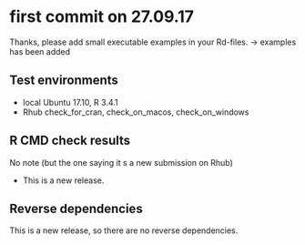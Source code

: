 # first commit on 27.09.17
Thanks, please add small executable examples in your Rd-files. -> examples has been added

## Test environments
* local Ubuntu 17.10, R 3.4.1
* Rhub check_for_cran, check_on_macos, check_on_windows

## R CMD check results

No note (but the one saying it s a new submission on Rhub)

* This is a new release.

## Reverse dependencies

This is a new release, so there are no reverse dependencies.
